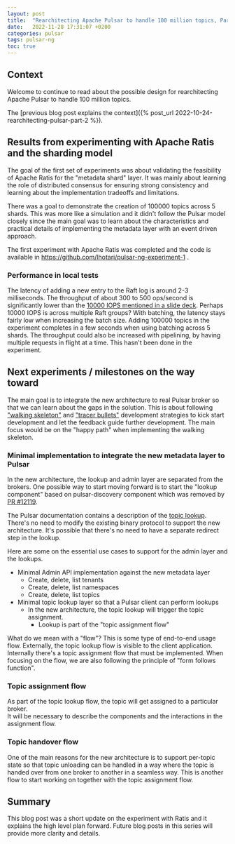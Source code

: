 ```yaml
---
layout: post
title:  "Rearchitecting Apache Pulsar to handle 100 million topics, Part 3"
date:   2022-11-28 17:31:07 +0200
categories: pulsar
tags: pulsar-ng
toc: true
---
```


## Context

Welcome to continue to read about the possible design for rearchitecting Apache Pulsar to handle 100 million topics.

The [previous blog post explains the context]({% post_url 2022-10-24-rearchitecting-pulsar-part-2 %}).

## Results from experimenting with Apache Ratis and the sharding model

The goal of the first set of experiments was about validating the feasibility of Apache Ratis for the "metadata shard" layer.
It was mainly about learning the role of distributed consensus for ensuring strong consistency and learning about the implementation tradeoffs and limitations. 

There was a goal to demonstrate the creation of 100000 topics across 5 shards. This was more like a simulation and it didn't follow the Pulsar model closely since the main goal was to learn about the characteristics and practical details of implementing the metadata layer with an event driven approach.

The first experiment with Apache Ratis was completed and the code is available in https://github.com/lhotari/pulsar-ng-experiment-1 .

### Performance in local tests

The latency of adding a new entry to the Raft log is around 2-3 milliseconds. The throughput of about 300 to 500 ops/second is significantly lower than the [10000 IOPS mentioned in a slide deck](https://www.slideshare.net/Hadoop_Summit/high-throughput-data-replication-over-raft/30). Perhaps 10000 IOPS is across multiple Raft groups?
With batching, the latency stays fairly low when increasing the batch size. Adding 100000 topics in the experiment completes in a few seconds when using batching across 5 shards. 
The throughput could also be increased with pipelining, by having multiple requests in flight at a time. This hasn't been done in the experiment.


## Next experiments / milestones on the way toward 

The main goal is to integrate the new architecture to real Pulsar broker so that we can learn about the gaps in the solution.
This is about following ["walking skeleton"](https://wiki.c2.com/?WalkingSkeleton) and ["tracer bullets"](https://wiki.c2.com/?TracerBullets) development strategies to kick start development and let the feedback guide further development.
The main focus would be on the "happy path" when implementing the walking skeleton.


### Minimal implementation to integrate the new metadata layer to Pulsar

In the new architecture, the lookup and admin layer are separated from the brokers. 
One possible way to start moving forward is to start the "lookup component" based on pulsar-discovery component which was removed by [PR #12119](https://github.com/apache/pulsar/pull/12119).

The Pulsar documentation contains a description of the [topic lookup](https://pulsar.apache.org/docs/2.10.x/developing-binary-protocol#topic-lookup). There's no need to modify the existing binary protocol to support the new architecture.
It's possible that there's no need to have a separate redirect step in the lookup.

Here are some on the essential use cases to support for the admin layer and the lookups.

* Minimal Admin API implementation against the new metadata layer
  * Create, delete, list tenants
  * Create, delete, list namespaces
  * Create, delete, list topics
* Minimal topic lookup layer so that a Pulsar client can perform lookups
  * In the new architecture, the topic lookup will trigger the topic assignment. 
    * Lookup is part of the "topic assignment flow"

What do we mean with a "flow"? This is some type of end-to-end usage flow. Externally, the topic lookup flow is visible to the client application. Internally there's a topic assignment flow that must be implemented.
When focusing on the flow, we are also following the principle of "form follows function".

### Topic assignment flow

As part of the topic lookup flow, the topic will get assigned to a particular broker.  
It will be necessary to describe the components and the interactions in the assignment flow.


### Topic handover flow 

One of the main reasons for the new architecture is to support per-topic state so that topic unloading can be handled in a way where the topic is handed over from one broker to another in a seamless way.
This is another flow to start working on together with the topic assignment flow.

## Summary

This blog post was a short update on the experiment with Ratis and it explains the high level plan forward.
Future blog posts in this series will provide more clarity and details.
